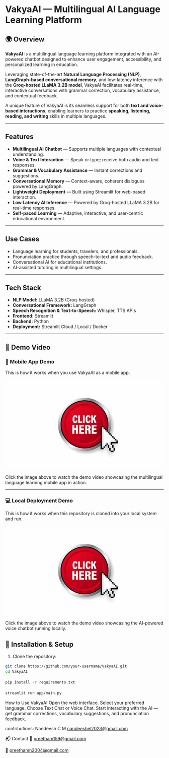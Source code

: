# VakyaAI — Multilingual AI Language Learning Platform

## 🌍 Overview
**VakyaAI** is a multilingual language learning platform integrated with an AI-powered chatbot designed to enhance user engagement, accessibility, and personalized learning in education.

Leveraging state-of-the-art **Natural Language Processing (NLP)**, **LangGraph-based conversational memory**, and low-latency inference with the **Groq-hosted LLaMA 3.2B model**, VakyaAI facilitates real-time, interactive conversations with grammar correction, vocabulary assistance, and contextual feedback.

A unique feature of VakyaAI is its seamless support for both **text and voice-based interactions**, enabling learners to practice **speaking, listening, reading, and writing** skills in multiple languages.

---

##  Features
-    **Multilingual AI Chatbot** — Supports multiple languages with contextual understanding.
-    **Voice & Text Interaction** — Speak or type; receive both audio and text responses.
-    **Grammar & Vocabulary Assistance** — Instant corrections and suggestions.
-    **Conversational Memory** — Context-aware, coherent dialogues powered by LangGraph.
-    **Lightweight Deployment** — Built using Streamlit for web-based interaction.
-    **Low Latency AI Inference** — Powered by Groq-hosted LLaMA 3.2B for real-time responses.
-    **Self-paced Learning** — Adaptive, interactive, and user-centric educational environment.

---

##  Use Cases
-   Language learning for students, travelers, and professionals.
-   Pronunciation practice through speech-to-text and audio feedback.
-   Conversational AI for educational institutions.
-   AI-assisted tutoring in multilingual settings.

---

##  Tech Stack
-   **NLP Model:** LLaMA 3.2B (Groq-hosted)
-   **Conversational Framework:** LangGraph
-   **Speech Recognition & Text-to-Speech:** Whisper, TTS APIs
-   **Frontend:** Streamlit
-   **Backend:** Python
-   **Deployment:** Streamlit Cloud / Local / Docker

---

## 🎥 Demo Video

### 📱 Mobile App Demo
This is how it works when you use VakyaAI as a mobile app.

[![Watch the Demo](Video-demo/thumbnail.jpg)](Video-demo/Mobile-app.mp4)

Click the image above to watch the demo video showcasing the multilingual language learning mobile app in action.

---

### 💻 Local Deployment Demo
This is how it works when this repository is cloned into your local system and run.

[![Watch the Demo](Video-demo/thumbnail.jpg)](Video-demo/Voice%20AI%20Chatbot.mp4)

Click the image above to watch the demo video showcasing the AI-powered voice chatbot running locally.

## 🚀 Installation & Setup

1. Clone the repository:
```bash
git clone https://github.com/your-username/VakyaAI.git
cd VakyaAI

pip install -r requirements.txt

streamlit run app/main.py
```

How to Use VakyaAI
  Open the web interface.
  Select your preferred language.
  Choose Text Chat or Voice Chat.
  Start interacting with the AI — get grammar corrections, vocabulary suggestions, and pronunciation feedback.


contributions: Nandeesh C M nandeeshel2023@gmail.com

📬 Contact 📧 preetham159@gmail.com

📧 preethamn2004@gmail.com
